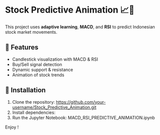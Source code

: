 # Stock Predictive Animation 📈🎥

This project uses **adaptive learning**, **MACD**, and **RSI** to predict Indonesian stock market movements.

## 🚀 Features
- Candlestick visualization with MACD & RSI
- Buy/Sell signal detection
- Dynamic support & resistance
- Animation of stock trends

## 🔧 Installation
1. Clone the repository: https://github.com/your-username/Stock_Predictive_Animation.git
2. Install dependencies:
3. Run the Jupyter Notebook: MACD_RSI_PREDICTIVE_ANIMATION.ipynb
   
Enjoy !
